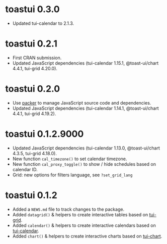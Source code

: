 # toastui 0.3.0

* Updated tui-calendar to 2.1.3.



# toastui 0.2.1

* First CRAN submission.
* Updated JavaScript dependencies (tui-calendar 1.15.1, @toast-ui/chart 4.4.1, tui-grid 4.20.0).



# toastui 0.2.0

* Use [packer](https://github.com/JohnCoene/packer) to manage JavaScript source code and dependencies.
* Updated JavaScript dependencies (tui-calendar 1.14.1, @toast-ui/chart 4.4.1, tui-grid 4.19.2).



# toastui 0.1.2.9000

* Updated JavaScript dependencies (tui-calendar 1.13.0, @toast-ui/chart 4.3.5, tui-grid 4.18.0).
* New function `cal_timezone()` to set calendar timezone.
* New function `cal_proxy_toggle()` to show / hide schedules based on calendar ID.
* Grid: new options for filters language, see `?set_grid_lang`



# toastui 0.1.2

* Added a `NEWS.md` file to track changes to the package.
* Added `datagrid()` & helpers to create interactive tables based on [tui-grid](https://ui.toast.com/tui-grid/).
* Added `calendar()` & helpers to create interactive calendars based on [tui-calendar](https://ui.toast.com/tui-calendar/).
* Added `chart()` & helpers to create interactive charts based on [tui-chart](https://ui.toast.com/tui-chart/).
